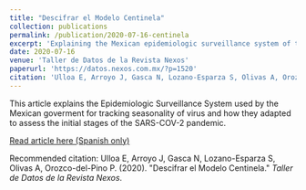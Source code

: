 ```yaml
---
title: "Descifrar el Modelo Centinela"
collection: publications
permalink: /publication/2020-07-16-centinela
excerpt: 'Explaining the Mexican epidemiologic surveillance system of teh SARS-COV-2 pandemic'
date: 2020-07-16
venue: 'Taller de Datos de la Revista Nexos'
paperurl: 'https://datos.nexos.com.mx/?p=1520'
citation: 'Ulloa E, Arroyo J, Gasca N, Lozano-Esparza S, Olivas A, Orozco-del-Pino P. (2020). &quot;Descifrar el Modelo Centinela &quot; <i>Taller de Datos de la Revista Nexos</i>.'
---
```

This article explains the Epidemiologic Surveillance System used by the Mexican goverment for tracking seasonality of virus and how they adapted to assess the initial stages of the SARS-COV-2 pandemic.

[Read article here (Spanish only)](https://datos.nexos.com.mx/?p=1520)

Recommended citation: Ulloa E, Arroyo J, Gasca N, Lozano-Esparza S, Olivas A, Orozco-del-Pino P. (2020). "Descifrar el Modelo Centinela." <i>Taller de Datos de la Revista Nexos</i>.
